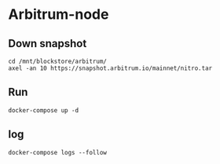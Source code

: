 # Arbitrum-node

## Down snapshot
    cd /mnt/blockstore/arbitrum/
    axel -an 10 https://snapshot.arbitrum.io/mainnet/nitro.tar

## Run
    docker-compose up -d
## log
    docker-compose logs --follow
